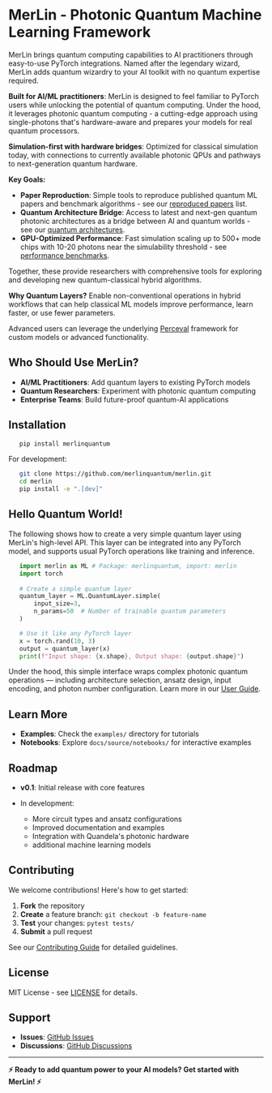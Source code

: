 # MerLin - Photonic Quantum Machine Learning Framework

MerLin brings quantum computing capabilities to AI practitioners through easy-to-use PyTorch integrations. Named after the legendary wizard, MerLin adds quantum wizardry to your AI toolkit with no quantum expertise required.

**Built for AI/ML practitioners**: MerLin is designed to feel familiar to PyTorch users while unlocking the potential of quantum computing. Under the hood, it leverages photonic quantum computing - a cutting-edge approach using single-photons that's hardware-aware and prepares your models for real quantum processors.

**Simulation-first with hardware bridges**: Optimized for classical simulation today, with connections to currently available photonic QPUs and pathways to next-generation quantum hardware.

**Key Goals:**

- **Paper Reproduction**: Simple tools to reproduce published quantum ML papers and benchmark algorithms - see our [reproduced papers](https://merlinquantum.ai/research/reproduced_papers.html) list.
- **Quantum Architecture Bridge**: Access to latest and next-gen quantum photonic architectures as a bridge between AI and quantum worlds - see our [quantum architectures](https://merlinquantum.ai/research/architectures.html).
- **GPU-Optimized Performance**: Fast simulation scaling up to 500+ mode chips with 10-20 photons near the simulability threshold - see [performance benchmarks](https://merlinquantum.ai/reference/performance.html).

Together, these provide researchers with comprehensive tools for exploring and developing new quantum-classical hybrid algorithms.

**Why Quantum Layers?** Enable non-conventional operations in hybrid workflows that can help classical ML models improve performance, learn faster, or use fewer parameters.

Advanced users can leverage the underlying [Perceval](https://perceval.quandela.net) framework for custom models or advanced functionality.

## Who Should Use MerLin?

- **AI/ML Practitioners**: Add quantum layers to existing PyTorch models
- **Quantum Researchers**: Experiment with photonic quantum computing  
- **Enterprise Teams**: Build future-proof quantum-AI applications

## Installation

``` bash
   pip install merlinquantum
```

For development:

``` bash
   git clone https://github.com/merlinquantum/merlin.git
   cd merlin
   pip install -e ".[dev]"
```

## Hello Quantum World!

The following shows how to create a very simple quantum layer using MerLin's high-level API. This layer can be
integrated into any PyTorch model, and supports usual PyTorch operations like training and inference.

``` python
   import merlin as ML # Package: merlinquantum, import: merlin
   import torch
   
   # Create a simple quantum layer
   quantum_layer = ML.QuantumLayer.simple(
       input_size=3,
       n_params=50  # Number of trainable quantum parameters
   )

   # Use it like any PyTorch layer
   x = torch.rand(10, 3)
   output = quantum_layer(x)
   print(f"Input shape: {x.shape}, Output shape: {output.shape}")
```

Under the hood, this simple interface wraps complex photonic quantum operations — including architecture selection, ansatz design, input encoding, and photon number configuration. Learn more in our [User Guide](https://merlinquantum.ai/user_guide/index.html).

## Learn More

- **Examples**: Check the ``examples/`` directory for tutorials
- **Notebooks**: Explore ``docs/source/notebooks/`` for interactive examples

## Roadmap

- **v0.1**: Initial release with core features
- In development:

  - More circuit types and ansatz configurations
  - Improved documentation and examples
  - Integration with Quandela's photonic hardware
  - additional machine learning models

## Contributing

We welcome contributions! Here's how to get started:

1. **Fork** the repository
2. **Create** a feature branch: ``git checkout -b feature-name``
3. **Test** your changes: ``pytest tests/``
4. **Submit** a pull request

See our [Contributing Guide](https://github.com/merlinquantum/merlin/blob/main/CONTRIBUTING.md) for detailed guidelines.

## License

MIT License - see [LICENSE](https://github.com/merlinquantum/merlin/blob/main/LICENSE) for details.

## Support

- **Issues**: [GitHub Issues](https://github.com/merlinquantum/merlin/issues)
- **Discussions**: [GitHub Discussions](https://github.com/merlinquantum/merlin/discussions)

----

**⚡ Ready to add quantum power to your AI models? Get started with MerLin! ⚡**
